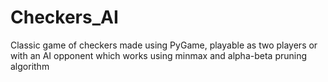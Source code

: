 # Checkers_AI
Classic game of checkers made using PyGame, playable as two players or with an AI opponent which works using minmax and alpha-beta pruning algorithm
